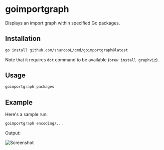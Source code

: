 goimportgraph
=============

Displays an import graph within specified Go packages.

Installation
------------

```sh
go install github.com/shurcooL/cmd/goimportgraph@latest
```

Note that it requires `dot` command to be available (`brew install graphviz`).

Usage
-----

```sh
goimportgraph packages
```

Example
-------

Here's a sample run:

```sh
goimportgraph encoding/...
```

Output:

![Screenshot](https://cloud.githubusercontent.com/assets/1924134/8923141/c6e54254-34a1-11e5-876c-4a8ab69feccb.png)
